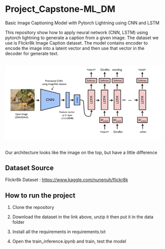 # Project_Capstone-ML_DM

Basic Image Captioning Model with Pytorch Lightning using CNN and LSTM

This repository show how to apply neural network (CNN, LSTM) using pytorch lightning to generate a caption from a given image. The dataset we use is Flickr8k Image Caption dataset. The model contains encoder to encode the image into a latent vector and then use that vector in the decoder for generate text.
<br/> <br/>

<img src="utility/model.png"/>
<br/><br/>

Our architecture looks like the image on the top, but have a little difference
## Dataset Source

Flickr8k Dataset : https://www.kaggle.com/nunenuh/flickr8k <br/>

## How to run the project 
1. Clone the repository 

2. Download the dataset in the link above, unzip it then put it in the data folder 

3. Install all the requirements in requirements.txt 

4. Open the train_inference.ipynb and train, test the model
